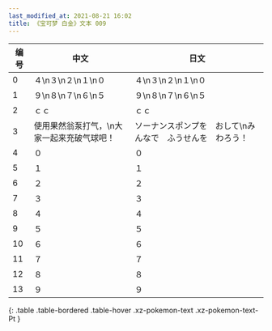```yaml
---
last_modified_at: 2021-08-21 16:02
title: 《宝可梦 白金》文本 009
---
```

| 编号 | 中文 | 日文 |
| ---- | ---- | ---- |
| 0 | ４\n３\n２\n１\n０ | ４\n３\n２\n１\n０ |
| 1 | ９\n８\n７\n６\n５ | ９\n８\n７\n６\n５ |
| 2 | ｃｃ | ｃｃ |
| 3 | 使用果然翁泵打气，\n大家一起来充破气球吧！ | ソーナンスポンプを　おして\nみんなで　ふうせんを　わろう！ |
| 4 | ０ | ０ |
| 5 | １ | １ |
| 6 | ２ | ２ |
| 7 | ３ | ３ |
| 8 | ４ | ４ |
| 9 | ５ | ５ |
| 10 | ６ | ６ |
| 11 | ７ | ７ |
| 12 | ８ | ８ |
| 13 | ９ | ９ |
{: .table .table-bordered .table-hover .xz-pokemon-text .xz-pokemon-text-Pt }